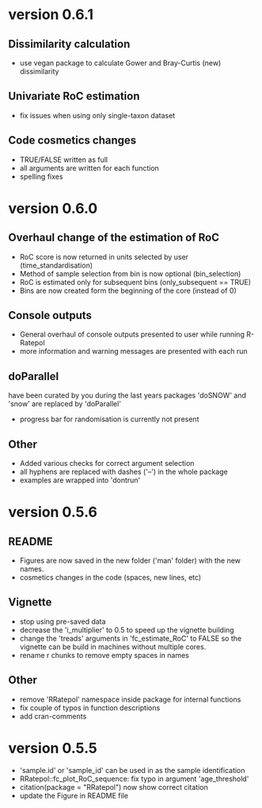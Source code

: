 # version 0.6.1

## Dissimilarity calculation
- use vegan package to calculate Gower and Bray-Curtis (new) dissimilarity

## Univariate RoC estimation
- fix issues when using only single-taxon dataset 

## Code cosmetics changes
- TRUE/FALSE written as full
- all arguments are written for each function
- spelling fixes


# version 0.6.0

## Overhaul change of the estimation of RoC
- RoC score is now returned in units selected by user (time_standardisation)
- Method of sample selection from bin is now optional (bin_selection)
- RoC is estimated only for subsequent bins (only_subsequent == TRUE)
- Bins are now created form the beginning of the core (instead of 0)

## Console outputs
- General overhaul of console outputs presented to user while running R-Ratepol
- more information and warning messages are presented with each run

## doParallel
have been curated by you during the last years packages 'doSNOW' and 'snow' are replaced by 'doParallel'
- progress bar for randomisation is currently not present 

## Other
- Added various checks for correct argument selection
- all hyphens are replaced with dashes ('–') in the whole package
- examples are wrapped into 'dontrun'


# version 0.5.6

## README
- Figures are now saved in the new folder ('man' folder) with the new names.
- cosmetics changes in the code (spaces, new lines, etc)

## Vignette
- stop using pre-saved data
- decrease the 'i_multiplier' to 0.5 to speed up the vignette building
- change the 'treads' arguments in 'fc_estimate_RoC' to FALSE so the vignette can be build in machines without multiple cores.
- rename r chunks to remove empty spaces in names

## Other
- remove 'RRatepol' namespace inside package for internal functions
- fix couple of typos in function descriptions
- add cran-comments


# version 0.5.5
- 'sample.id' or 'sample_id' can be used in as the sample identification
- RRatepol::fc_plot_RoC_sequence: fix typo in argument 'age_threshold' 
- citation(package = "RRatepol") now show correct citation
- update the Figure in README file

